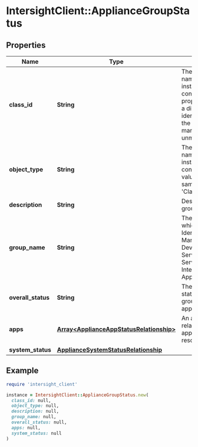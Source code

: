 # IntersightClient::ApplianceGroupStatus

## Properties

| Name | Type | Description | Notes |
| ---- | ---- | ----------- | ----- |
| **class_id** | **String** | The fully-qualified name of the instantiated, concrete type. This property is used as a discriminator to identify the type of the payload when marshaling and unmarshaling data. | [default to &#39;appliance.GroupStatus&#39;] |
| **object_type** | **String** | The fully-qualified name of the instantiated, concrete type. The value should be the same as the &#39;ClassId&#39; property. | [default to &#39;appliance.GroupStatus&#39;] |
| **description** | **String** | Description of the group. | [optional][readonly] |
| **group_name** | **String** | The name of group, which includes Identity Management, Device Connector Service, Core Service, Analytics, Internal and Appliance. | [optional][readonly] |
| **overall_status** | **String** | The overall API status from this group&#39;s applications. | [optional][readonly] |
| **apps** | [**Array&lt;ApplianceAppStatusRelationship&gt;**](ApplianceAppStatusRelationship.md) | An array of relationships to applianceAppStatus resources. | [optional][readonly] |
| **system_status** | [**ApplianceSystemStatusRelationship**](ApplianceSystemStatusRelationship.md) |  | [optional] |

## Example

```ruby
require 'intersight_client'

instance = IntersightClient::ApplianceGroupStatus.new(
  class_id: null,
  object_type: null,
  description: null,
  group_name: null,
  overall_status: null,
  apps: null,
  system_status: null
)
```


